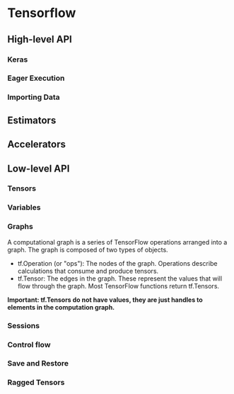 # Tensorflow
## High-level API

### Keras

### Eager Execution

### Importing Data

## Estimators

## Accelerators

## Low-level API

### Tensors

### Variables

### Graphs
A computational graph is a series of TensorFlow operations arranged into a graph. The graph is composed of two types of objects.  
* tf.Operation (or "ops"): The nodes of the graph. Operations describe calculations that consume and produce tensors.
* tf.Tensor: The edges in the graph. These represent the values that will flow through the graph. Most TensorFlow functions return tf.Tensors.

**Important: tf.Tensors do not have values, they are just handles to elements in the computation graph.** 



### Sessions

### Control flow

### Save and Restore

### Ragged Tensors
